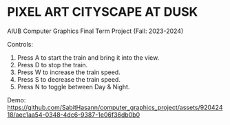 # PIXEL ART CITYSCAPE AT DUSK
AIUB Computer Graphics Final Term Project (Fall: 2023-2024)

Controls:

1. Press A to start the train and bring it into the view.
2. Press D to stop the train.
3. Press W to increase the train speed.
4. Press S to decrease the train speed.
5. Press N to toggle between Day & Night.

Demo: https://github.com/SabitHasann/computer_graphics_project/assets/92042418/aec1aa54-0348-4dc6-9387-1e06f36db0b0
